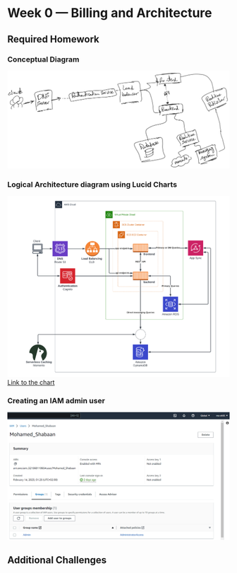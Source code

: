 # Week 0 — Billing and Architecture
## Required Homework

### Conceptual Diagram
![Conceptual Architecture](assets/sketch.png)

### Logical Architecture diagram using Lucid Charts
![Logical Architecture by Lucid Charts](assets/Diagram.png)
[Link to the chart](https://lucid.app/lucidchart/87d403d6-fe87-4485-a390-e85e5b337999/edit?viewport_loc=-310%2C18%2C2560%2C1216%2C0_0&invitationId=inv_5b59f24d-f3f4-4965-94fb-e4bc6d4053bb)

### Creating an IAM admin user
![](assets/admin%20user.png)

## Additional Challenges
